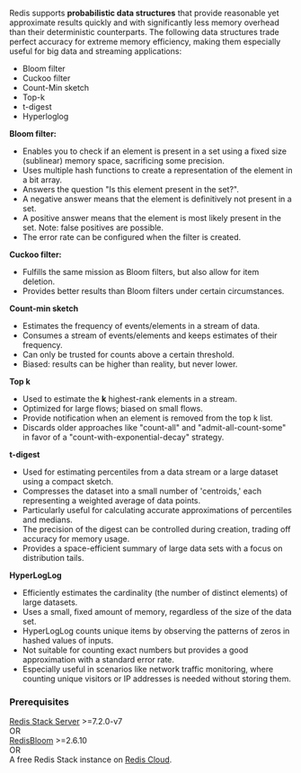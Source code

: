 Redis supports **probabilistic data structures** that provide reasonable yet approximate results quickly and with significantly less memory overhead than their deterministic counterparts.
The following data structures trade perfect accuracy for extreme memory efficiency, making them especially useful for big data and streaming applications:

* Bloom filter
* Cuckoo filter
* Count-Min sketch
* Top-k
* t-digest
* Hyperloglog

**Bloom filter:**
* Enables you to check if an element is present in a set using a fixed size (sublinear) memory space, sacrificing some precision.
* Uses multiple hash functions to create a representation of the element in a bit array.
* Answers the question "Is this element present in the set?".
* A negative answer means that the element is definitively not present in a set.
* A positive answer means that the element is most likely present in the set. Note: false positives are possible.
* The error rate can be configured when the filter is created.

**Cuckoo filter:**
* Fulfills the same mission as Bloom filters, but also allow for item deletion.
* Provides better results than Bloom filters under certain circumstances.

**Count-min sketch**
* Estimates the frequency of events/elements in a stream of data.
* Consumes a stream of events/elements and keeps estimates of their frequency.
* Can only be trusted for counts above a certain threshold.
* Biased: results can be higher than reality, but never lower.

**Top k**
* Used to estimate the **k** highest-rank elements in a stream.
* Optimized for large flows; biased on small flows.
* Provide notification when an element is removed from the top k list.
* Discards older approaches like "count-all" and "admit-all-count-some" in favor of a "count-with-exponential-decay" strategy.

**t-digest**
* Used for estimating percentiles from a data stream or a large dataset using a compact sketch.
* Compresses the dataset into a small number of 'centroids,' each representing a weighted average of data points.
* Particularly useful for calculating accurate approximations of percentiles and medians.
* The precision of the digest can be controlled during creation, trading off accuracy for memory usage.
* Provides a space-efficient summary of large data sets with a focus on distribution tails.

**HyperLogLog**
* Efficiently estimates the cardinality (the number of distinct elements) of large datasets.
* Uses a small, fixed amount of memory, regardless of the size of the data set.
* HyperLogLog counts unique items by observing the patterns of zeros in hashed values of inputs.
* Not suitable for counting exact numbers but provides a good approximation with a standard error rate.
* Especially useful in scenarios like network traffic monitoring, where counting unique visitors or IP addresses is needed without storing them.

### Prerequisites

[Redis Stack Server](https://redis.io/downloads/?utm_source=redisinsight&utm_medium=app&utm_campaign=probabilistic_tutorial) >=7.2.0-v7 \
OR \
[RedisBloom](https://oss.redis.com/redisbloom/) >=2.6.10 \
OR \
A free Redis Stack instance on [Redis Cloud](https://redis.io/try-free/?utm_source=redisinsight&utm_medium=app&utm_campaign=probabilistic_tutorial).

